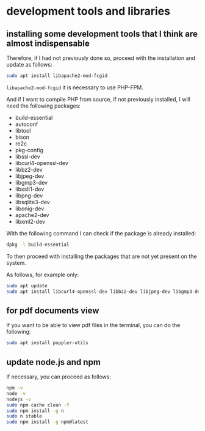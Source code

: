 # development tools and libraries

## installing some development tools that I think are almost indispensable

Therefore, if I had not previously done so, proceed with the installation and update as follows:

```bash
sudo apt install libapache2-mod-fcgid
```

`libapache2-mod-fcgid` it is necessary to use PHP-FPM.

And if I want to compile PHP from source, if not previously installed, I will need the following packages:

* build-essential
* autoconf
* libtool
* bison
* re2c
* pkg-config 
* libssl-dev 
* libcurl4-openssl-dev
* libbz2-dev
* libjpeg-dev 
* libgmp3-dev 
* libxslt1-dev 
* libpng-dev 
* libsqlite3-dev 
* libonig-dev 
* apache2-dev
* libxml2-dev

With the following command I can check if the package is already installed:

```bash
dpkg -l build-essential
```

To then proceed with installing the packages that are not yet present on the system.

As follows, for example only:

```bash
sudo apt update
sudo apt install libcurl4-openssl-dev libbz2-dev libjpeg-dev libgmp3-dev libxslt1-dev libpng-dev libsqlite3-dev libonig-dev apache2-dev libxml2-dev
```

## for pdf documents view

If you want to be able to view pdf files in the terminal, you can do the following:

```bash
sudo apt install poppler-utils
```

## update node.js and npm

If necessary, you can proceed as follows:

```bash
npm -v
node -v
nodejs -v
sudo npm cache clean -f
sudo npm install -g n
sudo n stable
sudo npm install -g npm@latest
```
